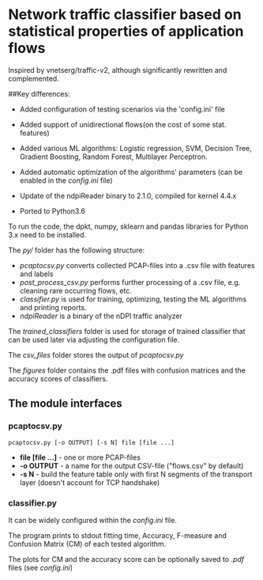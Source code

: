 # Network traffic classifier based on statistical properties of application flows

Inspired by vnetserg/traffic-v2, although significantly rewritten and complemented.

##Key differences:

* Added configuration of testing scenarios via the 'config.ini' file

* Added support of unidirectional flows(on the cost of some stat. features)

* Added various ML algorithms: Logistic regression, SVM, Decision Tree, Gradient Boosting, Random Forest, Multilayer Perceptron.

* Added automatic optimization of the algorithms' parameters (can be enabled in the *config.ini* file)

* Update of the ndpiReader binary to 2.1.0, compiled for kernel 4.4.x

* Ported to Python3.6

To run the code, the dpkt, numpy, sklearn and pandas libraries for Python 3.x need to be installed. 

The *py/* folder has the following structure:
* *pcaptocsv.py* converts collected PCAP-files into a .csv file with features and labels
* *post_process_csv.py* performs further processing of a .csv file, e.g. cleaning rare occurring flows, etc.
* *classifier.py* is used for training, optimizing, testing the ML algorithms and printing reports.
* *ndpiReader* is a binary of the nDPI traffic analyzer

The *trained_classifiers* folder is used for storage of trained classifier that can be used later via adjusting the configuration file.

The *csv_files* folder stores the output of *pcaptocsv.py*

The *figures* folder contains the .pdf files with confusion matrices and the accuracy scores of classifiers.  

## The module interfaces
### pcaptocsv.py

`pcaptocsv.py [-o OUTPUT] [-s N] file [file ...]`
* **file [file ...]** - one or more PCAP-files
* **-o OUTPUT** - a name  for the output CSV-file ("flows.csv" by default)
* **-s N** - build the feature table only with first N segments of the transport layer (doesn't account for TCP handshake)

### classifier.py

It can be widely configured within the *config.ini* file.

The program prints to stdout fitting time, Accuracy, F-measure and Confusion Matrix (CM) of each tested algorithm.

The plots for CM and the accuracy score can be optionally saved to *.pdf* files (see *config.ini*)
